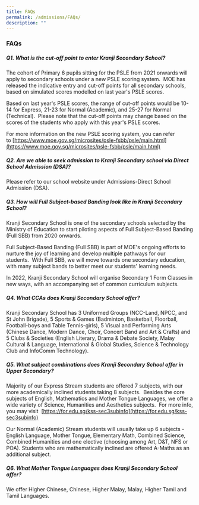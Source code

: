 ```yaml
---
title: FAQs
permalink: /admissions/FAQs/
description: ""
---
```


### FAQs

##### **Q1. What is the cut-off point to enter Kranji Secondary School?**

The cohort of Primary 6 pupils sitting for the PSLE from 2021 onwards will apply to secondary schools under a new PSLE scoring system.  MOE has released the indicative entry and cut-off points for all secondary schools, based on simulated scores modelled on last year's PSLE scores.  
  
Based on last year's PSLE scores, the range of cut-off points would be 10-14 for Express, 21-23 for Normal (Academic), and 25-27 for Normal (Technical).  Please note that the cut-off points may change based on the scores of the students who apply with this year's PSLE scores.  
  
For more information on the new PSLE scoring system, you can refer to [https://www.moe.gov.sg/microsites/psle-fsbb/psle/main.html](https://www.moe.gov.sg/microsites/psle-fsbb/psle/main.html)  

  

##### Q2. Are we able to seek admission to Kranji Secondary school via Direct School Admission (DSA)?

Please refer to our school website under Admissions-Direct School Admission (DSA).

  

##### Q3. How will Full Subject-based Banding look like in Kranji Secondary School?

Kranji Secondary School is one of the secondary schools selected by the Ministry of Education to start piloting aspects of Full Subject-Based Banding (Full SBB) from 2020 onwards.

  

Full Subject-Based Banding (Full SBB) is part of MOE's ongoing efforts to nurture the joy of learning and develop multiple pathways for our students.  With Full SBB, we will move towards one secondary education, with many subject bands to better meet our students' learning needs.

  

In 2022, Kranji Secondary School will organise Secondary 1 Form Classes in new ways, with an accompanying set of common curriculum subjects.

  

##### Q4. What CCAs does Kranji Secondary School offer?  

Kranji Secondary School has 3 Uniformed Groups (NCC-Land, NPCC, and St John Brigade), 5 Sports & Games (Badminton, Basketball, Floorball, Football-boys and Table Tennis-girls), 5 Visual and Performing Arts (Chinese Dance, Modern Dance, Choir, Concert Band and Art & Crafts) and 5 Clubs & Societies (English Literary, Drama & Debate Society, Malay Cultural & Language, International & Global Studies, Science & Technology Club and InfoComm Technology).

  

##### Q5. What subject combinations does Kranji Secondary School offer in Upper Secondary?

Majority of our Express Stream students are offered 7 subjects, with our more academically inclined students taking 8 subjects.  Besides the core subjects of English, Mathematics and Mother Tongue Languages, we offer a wide variety of Science, Humanities and Aesthetics subjects.  For more info, you may visit  [https://for.edu.sg/kss-sec3subinfo](https://for.edu.sg/kss-sec3subinfo)  

Our Normal (Academic) Stream students will usually take up 6 subjects - English Language, Mother Tongue, Elementary Math, Combined Science, Combined Humanities and one elective (choosing among Art, D&T, NFS or POA). Students who are mathematically inclined are offered A-Maths as an additional subject.

  

##### Q6. What Mother Tongue Languages does Kranji Secondary School offer?  

We offer Higher Chinese, Chinese, Higher Malay, Malay, Higher Tamil and Tamil Languages.
